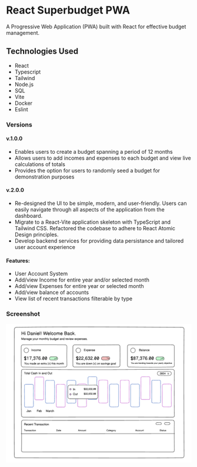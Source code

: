 # React Superbudget PWA
A Progressive Web Application (PWA) built with React for effective budget management.

## Technologies Used
- React
- Typescript
- Tailwind
- Node.js
- SQL
- Vite
- Docker
- Eslint

### Versions
#### v.1.0.0
- Enables users to create a budget spanning a period of 12 months
- Allows users to add incomes and expenses to each budget and view live calculations of totals
- Provides the option for users to randomly seed a budget for demonstration purposes

#### v.2.0.0 
- Re-designed the UI to be simple, modern, and user-friendly. Users can easily navigate through all aspects of the application from the dashboard.
- Migrate to a React-Vite application skeleton with TypeScript and Tailwind CSS.
Refactored the codebase to adhere to React Atomic Design principles.
- Develop backend services for providing data persistance and tailored user account experience

#### Features:
- User Account System
- Add/view Income for entire year and/or selected month
- Add/view Expenses for entire year or selected month
- Add/view balance of accounts
- View list of recent transactions filterable by type

### Screenshot
![screenshot of React Superbudget PWA](./resources/v2.0-screen.png)
